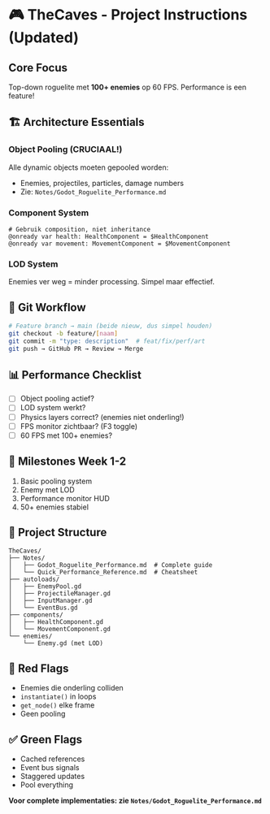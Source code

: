 # 🎮 TheCaves - Project Instructions (Updated)

## Core Focus
Top-down roguelite met **100+ enemies** op 60 FPS. Performance is een feature!

## 🏗️ Architecture Essentials

### Object Pooling (CRUCIAAL!)
Alle dynamic objects moeten gepooled worden:
- Enemies, projectiles, particles, damage numbers
- Zie: `Notes/Godot_Roguelite_Performance.md`

### Component System
```gdscript
# Gebruik composition, niet inheritance
@onready var health: HealthComponent = $HealthComponent
@onready var movement: MovementComponent = $MovementComponent
```

### LOD System
Enemies ver weg = minder processing. Simpel maar effectief.

## 🌿 Git Workflow 
```bash
# Feature branch → main (beide nieuw, dus simpel houden)
git checkout -b feature/[naam]
git commit -m "type: description"  # feat/fix/perf/art
git push → GitHub PR → Review → Merge
```

## 📊 Performance Checklist
- [ ] Object pooling actief?
- [ ] LOD system werkt?
- [ ] Physics layers correct? (enemies niet onderling!)
- [ ] FPS monitor zichtbaar? (F3 toggle)
- [ ] 60 FPS met 100+ enemies?

## 🎯 Milestones Week 1-2
1. Basic pooling system
2. Enemy met LOD
3. Performance monitor HUD
4. 50+ enemies stabiel

## 📁 Project Structure
```
TheCaves/
├── Notes/
│   ├── Godot_Roguelite_Performance.md  # Complete guide
│   └── Quick_Performance_Reference.md  # Cheatsheet
├── autoloads/
│   ├── EnemyPool.gd
│   ├── ProjectileManager.gd
│   ├── InputManager.gd
│   └── EventBus.gd
├── components/
│   ├── HealthComponent.gd
│   └── MovementComponent.gd
└── enemies/
    └── Enemy.gd (met LOD)
```

## 🚨 Red Flags
- Enemies die onderling colliden
- `instantiate()` in loops
- `get_node()` elke frame
- Geen pooling

## ✅ Green Flags  
- Cached references
- Event bus signals
- Staggered updates
- Pool everything

**Voor complete implementaties: zie `Notes/Godot_Roguelite_Performance.md`**